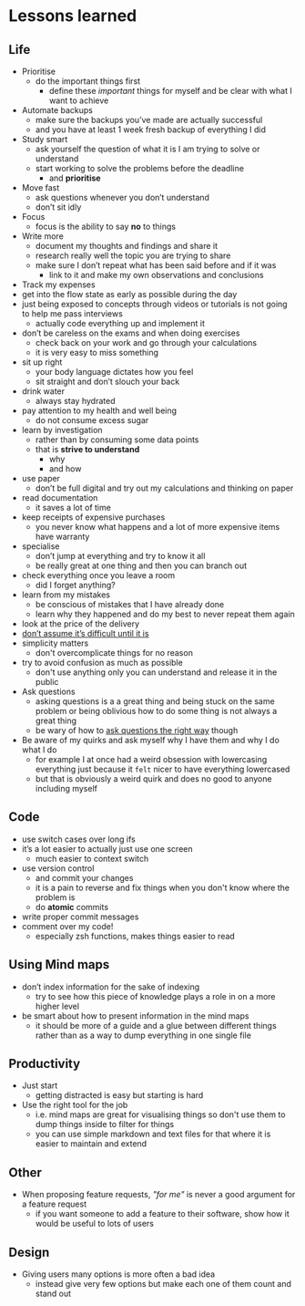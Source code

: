 # Lessons learned
## Life
- Prioritise 
	- do the important things first
		- define these _important_ things for myself and be clear with what I want to achieve
- Automate backups
	- make sure the backups you’ve made are actually successful
	- and you have at least 1 week fresh backup of everything I did
- Study smart
	- ask yourself the question of what it is I am trying to solve or understand
	- start working to solve the problems before the deadline
		- and __prioritise__
- Move fast
	- ask questions whenever you don’t understand
	- don’t sit idly
- Focus
	- focus is the ability to say __no__ to things
- Write more
	- document my thoughts and findings and share it
	- research really well the topic you are trying to share
	- make sure I don’t repeat what has been said before and if it was 
		- link to it and make my own observations and conclusions
- Track my expenses
- get into the flow state as early as possible during the day
- just being exposed to concepts through videos or tutorials is not going to help me pass interviews
	- actually code everything up and implement it
- don’t be careless on the exams and when doing exercises
	- check back on your work and go through your calculations
	- it is very easy to miss something
- sit up right
	- your body language dictates how you feel
	- sit straight and don’t slouch your back
- drink water
	- always stay hydrated
- pay attention to my health and well being
	- do not consume excess sugar
- learn by investigation
	- rather than by consuming some data points
	- that is __strive to understand__
		- why 
		- and how
- use paper
	- don’t be full digital and try out my calculations and thinking on paper
- read documentation
	- it saves a lot of time
- keep receipts of expensive purchases
	- you never know what happens and a lot of more expensive items have warranty
- specialise
	- don’t jump at everything and try to know it all
	- be really great at one thing and then you can branch out
- check everything once you leave a room
	- did I forget anything?
- learn from my mistakes
	- be conscious of mistakes that I have already done
	- learn why they happened and do my best to never repeat them again
- look at the price of the delivery
- [don’t assume it’s difficult until it is](https://news.ycombinator.com/item?id=10872970)
- simplicity matters
	- don't overcomplicate things for no reason
- try to avoid confusion as much as possible
	- don't use anything only you can understand and release it in the public
- Ask questions
	- asking questions is a a great thing and being stuck on the same problem or being oblivious how to do some thing is not always a great thing
	- be wary of how to [ask questions the right way](../research/asking-questions.md) though
- Be aware of my quirks and ask myself why I have them and why I do what I do
	- for example I at once had a weird obsession with lowercasing everything just because it `felt` nicer to have everything lowercased
	- but that is obviously a weird quirk and does no good to anyone including myself

## Code
- use switch cases over long ifs
- it’s a lot easier to actually just use one screen
	- much easier to context switch
- use version control
	- and commit your changes
	- it is a pain to reverse and fix things when you don't know where the problem is
	- do __atomic__ commits
- write proper commit messages
- comment over my code!
	- especially zsh functions, makes things easier to read

## Using Mind maps
- don’t index information for the sake of indexing
	- try to see how this piece of knowledge plays a role in on a more higher level
- be smart about how to present information in the mind maps
	- it should be more of a guide and a glue between different things rather than as a way to dump everything in one single file

## Productivity
- Just start
	- getting distracted is easy but starting is hard
- Use the right tool for the job
	- i.e. mind maps are great for visualising things so don't use them to dump things inside to filter for things
	- you can use simple markdown and text files for that where it is easier to maintain and extend

## Other
- When proposing feature requests, _"for me"_ is never a good argument for a feature request
	- if you want someone to add a feature to their software, show how it would be useful to lots of users

## Design
- Giving users many options is more often a bad idea
	- instead give very few options but make each one of them count and stand out